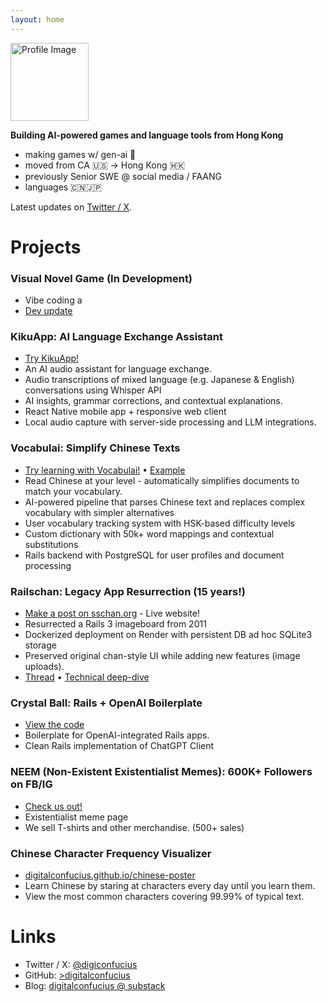 ```yaml
---
layout: home
---
```


<!-- Begin README contents. -->

<img src="{{ '/assets/images/profile.png' | relative_url }}" alt="Profile Image" class="profile-image" width="125" />

**Building AI-powered games and language tools from Hong Kong**

- making games w/ gen-ai 👾
- moved from CA 🇺🇸 → Hong Kong 🇭🇰
- previously Senior SWE @ social media / FAANG
- languages 🇨🇳🇯🇵

Latest updates on [Twitter / X](https://twitter.com/digiconfucius).

# Projects
### Visual Novel Game (In Development)
- Vibe coding a 
- [Dev update](https://x.com/digiconfucius/status/1946536710634131847)

### KikuApp: AI Language Exchange Assistant
- [Try KikuApp!](https://kikuapp.xyz)
- An AI audio assistant for language exchange.
- Audio transcriptions of mixed language (e.g. Japanese & English) conversations using Whisper API
- AI insights, grammar corrections, and contextual explanations.
- React Native mobile app + responsive web client
- Local audio capture with server-side processing and LLM integrations.

### Vocabulai: Simplify Chinese Texts
- [Try learning with Vocabulai!](https://vocabulai.xyz) • [Example](https://vocabulai.xyz/documents/18)
- Read Chinese at your level - automatically simplifies documents to match your vocabulary.
- AI-powered pipeline that parses Chinese text and replaces complex vocabulary with simpler alternatives
- User vocabulary tracking system with HSK-based difficulty levels
- Custom dictionary with 50k+ word mappings and contextual substitutions
- Rails backend with PostgreSQL for user profiles and document processing

### Railschan: Legacy App Resurrection (15 years!)
- [Make a post on sschan.org](https://sschan.org/posts) - Live website!
- Resurrected a Rails 3 imageboard from 2011
- Dockerized deployment on Render with persistent DB ad hoc SQLite3 storage
- Preserved original chan-style UI while adding new features (image uploads).
- [Thread](https://x.com/digiconfucius/status/1765974455300354236) • [Technical deep-dive](https://digitalconfucius.substack.com/p/railschan-resurrection)

### Crystal Ball: Rails + OpenAI Boilerplate
- [View the code](https://github.com/digitalconfucius/crystal-ball/tree/main)
- Boilerplate for OpenAI-integrated Rails apps.
- Clean Rails implementation of ChatGPT Client

### NEEM (Non-Existent Existentialist Memes): 600K+ Followers on FB/IG
- [Check us out!](https://neemblog.home.blog/memes/)
- Existentialist meme page
- We sell T-shirts and other merchandise. (500+ sales)

### Chinese Character Frequency Visualizer
- [digitalconfucius.github.io/chinese-poster](https://digitalconfucius.github.io/chinese-poster/)
- Learn Chinese by staring at characters every day until you learn them.
- View the most common characters covering 99.99% of typical text.

# Links
- Twitter / X: [@digiconfucius](https://twitter.com/digiconfucius)
- GitHub: [>digitalconfucius](https://github.com/digitalconfucius)
- Blog: [digitalconfucius @ substack](https://digitalconfucius.substack.com/)

<!-- Google tag (gtag.js) -->
<script async src="https://www.googletagmanager.com/gtag/js?id=G-JVFVERMTY0"></script>
<script>
  window.dataLayer = window.dataLayer || [];
  function gtag(){dataLayer.push(arguments);}
  gtag('js', new Date());

  gtag('config', 'G-JVFVERMTY0');
</script>
